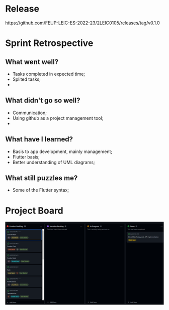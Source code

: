 # Release
https://github.com/FEUP-LEIC-ES-2022-23/2LEIC0105/releases/tag/v0.1.0


# Sprint Retrospective


## What went well?
 
 - Tasks completed in expected time;
 - Splited tasks;
 - 
 
## What didn't go so well?

- Communication;
- Using github as a project management tool;
-  
  

 ## What have I learned?

- Basis to app development, mainly management;
- Flutter basis;
- Better understanding of UML diagrams;


 ## What still puzzles me?

- Some of the Flutter syntax;

 
 # Project Board
 <p align="center" justify="center">
  <img src="../images/BoardIteration0.png"/>
</p>
 
 
